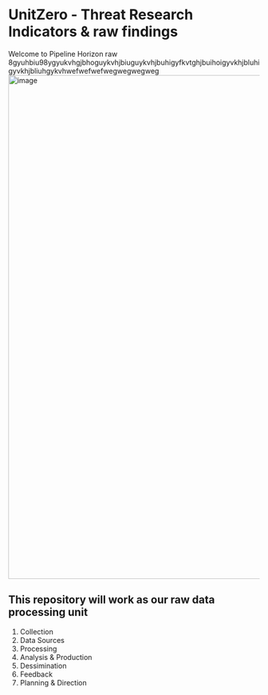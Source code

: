 # UnitZero - Threat Research Indicators  & raw findings
Welcome to Pipeline Horizon raw 8gyuhbiu98ygyukvhgjbhoguykvhjbiuguykvhjbuhigyfkvtghjbuihoigyvkhjbluhigyvkhjbliuhgykvhwefwefwefwegwegwegweg<img width="1920" height="1008" alt="image" src="https://github.com/user-attachments/assets/16c37a09-9c05-48ce-9ba2-2068bbdddffc" />

## This repository will work as our raw data processing unit

1. Collection
2. Data Sources
3. Processing
4. Analysis & Production
5. Dessimination
6. Feedback
7. Planning & Direction
